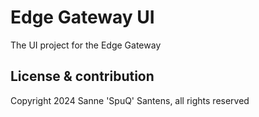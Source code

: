 # Edge Gateway UI
The UI project for the Edge Gateway

## License & contribution
Copyright 2024 Sanne 'SpuQ' Santens, all rights reserved